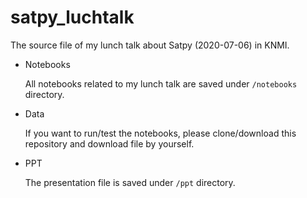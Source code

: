 # satpy_luchtalk
The source file of my lunch talk about Satpy (2020-07-06) in KNMI.

- Notebooks

  All notebooks related to my lunch talk are saved under `/notebooks` directory.

- Data

  If you want to run/test the notebooks, please clone/download this repository and download file by yourself.

- PPT

  The presentation file is saved under `/ppt` directory.

  
